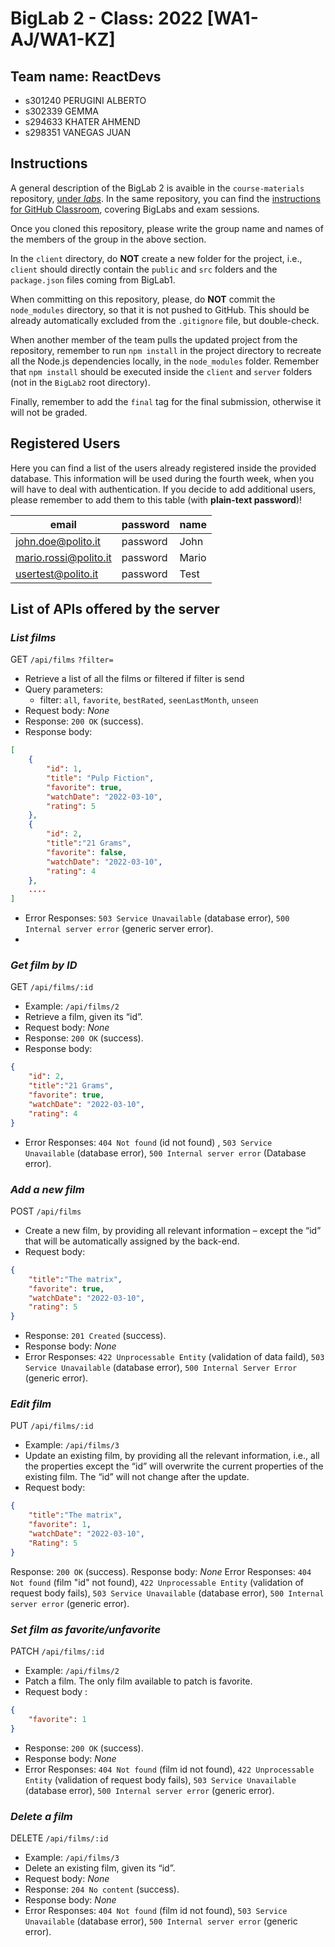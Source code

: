 # BigLab 2 - Class: 2022 [WA1-AJ/WA1-KZ]

## Team name: ReactDevs

* s301240 PERUGINI ALBERTO
* s302339 GEMMA
* s294633 KHATER AHMEND
* s298351 VANEGAS JUAN

## Instructions

A general description of the BigLab 2 is avaible in the `course-materials` repository, [under _labs_](https://polito-wa1-aw1-2022.github.io/materials/labs/BigLab2/BigLab2.pdf). In the same repository, you can find the [instructions for GitHub Classroom](https://polito-wa1-aw1-2022.github.io/materials/labs/GH-Classroom-BigLab-Instructions.pdf), covering BigLabs and exam sessions.

Once you cloned this repository, please write the group name and names of the members of the group in the above section.

In the `client` directory, do **NOT** create a new folder for the project, i.e., `client` should directly contain the `public` and `src` folders and the `package.json` files coming from BigLab1.

When committing on this repository, please, do **NOT** commit the `node_modules` directory, so that it is not pushed to GitHub.
This should be already automatically excluded from the `.gitignore` file, but double-check.

When another member of the team pulls the updated project from the repository, remember to run `npm install` in the project directory to recreate all the Node.js dependencies locally, in the `node_modules` folder.
Remember that `npm install` should be executed inside the `client` and `server` folders (not in the `BigLab2` root directory).

Finally, remember to add the `final` tag for the final submission, otherwise it will not be graded.

## Registered Users

Here you can find a list of the users already registered inside the provided database. This information will be used during the fourth week, when you will have to deal with authentication.
If you decide to add additional users, please remember to add them to this table (with **plain-text password**)!

| email                 | password | name  |
|-----------------------|----------|-------|
| john.doe@polito.it    | password | John  |
| mario.rossi@polito.it | password | Mario |
| usertest@polito.it    | password | Test  |

## List of APIs offered by the server

### **_List films_**

GET `/api/films` `?filter=`

* Retrieve a list of all the films or filtered if filter is send
* Query parameters: 
  * filter: `all`, `favorite`, `bestRated`, `seenLastMonth`, `unseen`
* Request body: _None_
* Response: `200 OK` (success).
* Response body:

```json
[
    {
        "id": 1,
        "title": "Pulp Fiction",
        "favorite": true,
        "watchDate": "2022-03-10",
        "rating": 5
    }, 
    {
        "id": 2,
        "title":"21 Grams",
        "favorite": false,
        "watchDate": "2022-03-10",
        "rating": 4
    },
    ....
]

```

* Error Responses: `503 Service Unavailable` (database error), `500 Internal server error` (generic server error).
* 
### _Get film by ID_

GET `/api/films/:id`

* Example: `/api/films/2`
* Retrieve a film, given its “id”.
* Request body: _None_
* Response: `200 OK` (success).
* Response body:

```json
{
    "id": 2,
    "title":"21 Grams",
    "favorite": true,
    "watchDate": "2022-03-10",
    "rating": 4
}  
```

* Error Responses: `404 Not found` (id not found) , `503 Service Unavailable` (database error), `500 Internal server error` (Database error).

### **_Add a new film_**

POST `/api/films`

* Create a new film, by providing all relevant information – except the “id” that will be
automatically assigned by the back-end.
* Request body:

```json
{
    "title":"The matrix",
    "favorite": true,
    "watchDate": "2022-03-10",
    "rating": 5
}
```

* Response: `201 Created` (success).
* Response body: _None_
* Error Responses: `422 Unprocessable Entity` (validation of data faild), `503 Service Unavailable` (database error), `500 Internal Server Error` (generic error).

### **_Edit film_**

PUT `/api/films/:id`

* Example: `/api/films/3`
* Update an existing film, by providing all the relevant information, i.e., all the properties except
the “id” will overwrite the current properties of the existing film. The “id” will not change after
the update.
* Request body:

```json
{
    "title":"The matrix",
    "favorite": 1,
    "watchDate": "2022-03-10",
    "Rating": 5
}
```

Response: `200 OK` (success).
Response body: _None_
Error Responses: `404 Not found` (film "id" not found), `422 Unprocessable Entity` (validation of request body fails), `503 Service Unavailable` (database error), `500 Internal server error` (generic error).

### **_Set film as favorite/unfavorite_**

PATCH `/api/films/:id`

* Example: `/api/films/2`
* Patch a film. The only film available to patch is favorite. 
* Request body :

```json
{
    "favorite": 1
}
```

* Response: `200 OK` (success).
* Response body: _None_
* Error Responses: `404 Not found` (film id not found), `422 Unprocessable Entity` (validation of request body fails), `503 Service Unavailable` (database error), `500 Internal server error` (generic error).

### **_Delete a film_**

DELETE `/api/films/:id`

* Example: `/api/films/3`
* Delete an existing film, given its “id”.
* Request body: _None_
* Response: `204 No content` (success).
* Response body: _None_
* Error Responses: `404 Not found` (film id not found), `503 Service Unavailable` (database error), `500 Internal server error` (generic error).
